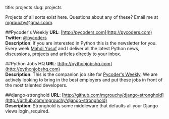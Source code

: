 title: projects
slug: projects

Projects of all sorts exist here. Questions about any of these? Email me at
[mgrouchy@gmail.com](mailto:mgrouchy@gmail.com).

##Pycoder's Weekly
**URL**: [http://pycoders.com](http://pycoders.com)<br>
**Twitter**: [@pycoders](http://twitter.com/pycoders)<br>
**Description**: If you are interested in Python this is the newsletter for you.
Every week [Mahdi Yusuf](http://twitter.com/myusuf3) and I deliver all the
latest Python news, discussions, projects and articles directly to your inbox.

##Python Jobs HQ
**URL**: [http://pythonjobshq.com](http://pythonjobshq.com)<br>
**Description**: This is the companion job site for [Pycoder's
Weekly](http://pycoders.com). We are actively looking to bring in the best employers and put these jobs in front of
the most talented developers.

##django-stronghold
**URL**: [http://github.com/mgrouchy/django-stronghold](http://github.com/mgrouchy/django-stronghold)<br>
**Description**: Stronghold is some middleware that defaults all your Django views
login_required.
